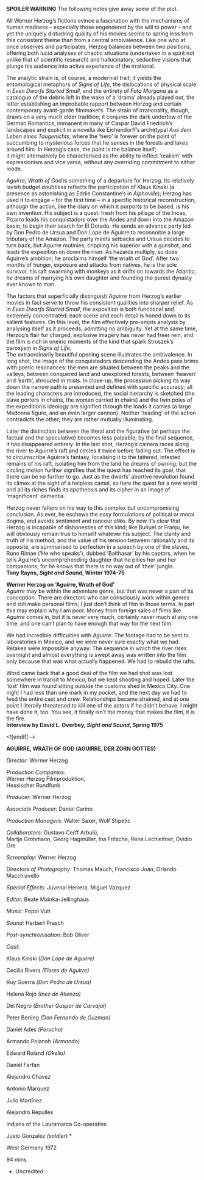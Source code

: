 

**SPOILER WARNING** The following notes give away some of the plot.

All Werner Herzog’s fictions evince a fascination with the mechanisms of human madness – especially those engendered by the will to power – and yet the uniquely disturbing quality of his movies seems to spring less from this consistent theme than from a central ambivalence. Like one who at once observes and participates, Herzog balances between two positions, offering both lucid analyses of chaotic situations (undertaken in a spirit not unlike that of scientific research) and hallucinatory, seductive visions that plunge his audience into active experience of the irrational.

The analytic strain is, of course, a modernist trait; it yields the entomological metaphors of _Signs of Life_, the dislocations of physical scale in _Even Dwarfs Started Small_, and the entirety of _Fata Morgana_ as a catalogue of the debris left in the wake of a ‘drama’ already played out, the latter establishing an improbable rapport between Herzog and certain contemporary avant-garde filmmakers. The strain of irrationality, though, draws on a very much older tradition; it conjures the dark undertow of the German Romantics, immanent in many of Caspar David Friedrich’s landscapes and explicit in a novella like Eichendorff’s archetypal _Aus dem Leben eines Taugenichts_, where the ‘hero’ is forever on the point of succumbing to mysterious forces that he senses in the forests and lakes around him. In Herzog’s case, the point is the balance itself;  
it might alternatively be characterised as the ability to inflect ‘realism’ with expressionism and vice versa, without any overriding commitment to  either mode.

_Aguirre, Wrath of God_ is something of a departure for Herzog. Its relatively lavish budget doubtless reflects the participation of Klaus Kinski (a presence as astonishing as Eddie Constantine’s in _Alphaville_); Herzog has used it to engage – for the first time – in a specific historical reconstruction, although the action, like the diary on which it purports to be based, is his own invention. His subject is a quest: fresh from his pillage of the Incas, Pizarro leads his conquistadors over the Andes and down into the Amazon basin, to begin their search for  El Dorado. He sends an advance party led by Don Pedro de Ursua and Don Lope de Aguirre to reconnoitre a large tributary of the Amazon. The party meets setbacks and Ursua decides to turn back, but Aguirre mutinies, crippling his superior with a gunshot, and leads the expedition on down the river.  As hazards multiply, so does Aguirre’s ambition; he proclaims himself ‘the wrath of God’. After two months of hunger, exposure and attacks from natives, he is the sole survivor, his raft swarming with monkeys as it drifts on towards the Atlantic; he dreams of marrying his own daughter and founding the purest dynasty ever known to man.

The factors that superficially distinguish _Aguirre_ from Herzog’s earlier movies in fact serve to throw his consistent qualities into sharper relief. As in _Even Dwarfs Started Small_, the exposition is both functional and extremely concentrated: each scene and each detail is honed down to its salient features. On this level, the film effectively pre-empts analysis by analysing itself as it proceeds, admitting no ambiguity. Yet at the same time, Herzog’s flair for charged, explosive imagery has never had freer rein, and the film is rich in oneiric moments of the kind that spark Stroszek’s paroxysm in _Signs of Life_.  
The extraordinarily beautiful opening scene illustrates the ambivalence. In long shot, the image of the conquistadors descending the Andes pass brims with poetic resonances: the men are situated between the peaks and the valleys, between conquered land and unexplored forests, between ‘heaven’ and ‘earth’, shrouded in mists. In close-up, the procession picking its way down the narrow path is presented and defined with specific accuracy; all the leading characters are introduced, the social hierarchy is sketched (the slave porters in chains, the women carried in chairs) and the twin poles of the expedition’s ideology are signified through the loads it carries (a large Madonna figure, and an even larger cannon). Neither ‘reading’ of the action contradicts the other; they are rather mutually illuminating.

Later the distinction between the literal and the figurative (or perhaps the factual and the speculative) becomes less palpable; by the final sequence, it has disappeared entirely. In the last shot, Herzog’s camera races along the river to Aguirre’s raft and circles it twice before fading out. The effect is to circumscribe Aguirre’s fantasy, localising it to the tattered, infested remains of his raft, isolating him from the land he dreams of owning; but the circling motion further signifies that the quest has reached its goal, that there can be no further to go. Just as the dwarfs’ abortive revolution found its climax at the sight of a helpless camel, so here the quest for a new world and all its riches finds its apotheosis and its cipher in an image of ‘magnificent’ dementia.

Herzog never falters on his way to this complex but uncompromising conclusion. As ever, he eschews the easy formulations of political or moral dogma, and avoids sentiment and rancour alike. By now it’s clear that Herzog is incapable of dishonesties of this kind; like Buñuel or Franju, he will obviously remain true to himself whatever his subject. The clarity and truth of his method, and the value of his tension between rationality and its opposite, are summarised to perfection in a speech by one of the slaves, Runo Rimae (‘He who speaks’), dubbed ‘Balthasar’ by his captors, when he tells Aguirre’s uncomprehending daughter that he pities her and her companions, for he knows that there is no way out of ‘their’ jungle.  
**Tony Rayns, _Sight and Sound_, Winter 1974-75**

**Werner Herzog on ‘Aguirre, Wrath of God’**  
_Aguirre_ may be within the adventure genre, but that was never a part of its conception. There are directors who can consciously work within genres and still make personal films; I just don’t think of film in those terms. In part this may explain why I am poor. Money from foreign sales of films like _Aguirre_ comes in, but it is never very much, certainly never much at any one time, and one can’t plan to have enough that way for the next film.

We had incredible difficulties with _Aguirre_. The footage had to be sent to laboratories in Mexico, and we were never sure exactly what we had. Retakes were impossible anyway. The sequence in which the river rises overnight and almost everything is swept away was written into the film only because that was what actually happened. We had to rebuild the rafts.

Word came back that a good deal of the film we had shot was lost somewhere in transit to Mexico, but we kept shooting and hoped. Later the ‘lost’ film was found sitting outside the customs shed in Mexico City. One night I had less than one mark in my pocket, and the next day we had to feed the entire cast and crew. Relationships became strained, and at one point I literally threatened to kill one of the actors if he didn’t behave. I might have done it, too. You see, it finally isn’t the money that makes the film, it is the fire.  
**Interview by David L. Overbey, _Sight and Sound_, Spring 1975**

<![endif]-->

**AGUIRRE, WRATH OF GOD (AGUIRRE, DER ZORN GOTTES)**

_Director:_ Werner Herzog

_Production Companies:_  
Werner Herzog Filmproduktion,  
Hessischer Rundfunk

_Producer:_ Werner Herzog

_Associate Producer:_ Daniel Carino

_Production Managers:_ Walter Saxer, Wolf Stipetic

_Collaborators:_ Gustavo Cerff Arbulú,  
Martje Grohmann, Georg Hagmüller, Ina Fritsche, René Lechleitner, Ovidio Ore

_Screenplay:_ Werner Herzog

_Directors of Photography:_ Thomas Mauch, Francisco Joán, Orlando Macchiavello

_Special Effects:_ Juvenal Herrera, Miguel Vazquez

_Editor:_ Beate Mainka-Jellinghaus

_Music:_ Popol Vuh

_Sound:_ Herbert Prasch

_Post-synchronisation:_ Bob Oliver

_Cast:_

Klaus Kinski _(Don Lope de Aguirre)_

Cecilia Rivera _(Flores de Aguirre)_

Ruy Guerra _(Don Pedro de Ursua)_

Helena Rojo _(Inez de Atienza)_

Del Negro _(Brother Gaspar de Carvajal)_

Peter Berling _(Don Fernando de Guzman)_

Daniel Ades _(Perucho)_

Armando Polanah _(Armando)_

Edward Roland _(Okello)_

Daniel Farfan

Alejandro Chavez

Antonio Marquez

Julio Martínez

Alejandro Repullés

Indians of the Lauramarca Co-operative

Justo Gonzalez _(soldier)_ *

West Germany 1972

94 mins

* Uncredited
<!--stackedit_data:
eyJoaXN0b3J5IjpbMTQwMjI2Njk2Nl19
-->